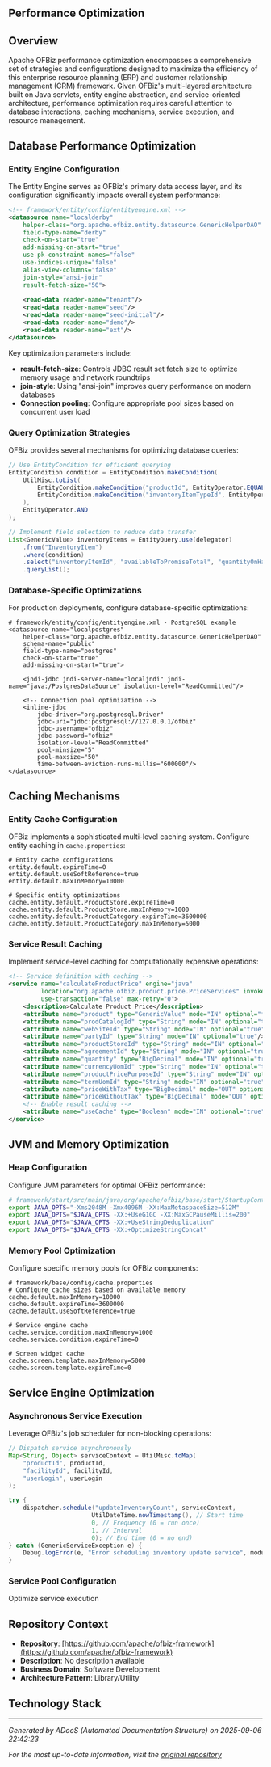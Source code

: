 ## Performance Optimization

## Overview

Apache OFBiz performance optimization encompasses a comprehensive set of strategies and configurations designed to maximize the efficiency of this enterprise resource planning (ERP) and customer relationship management (CRM) framework. Given OFBiz's multi-layered architecture built on Java servlets, entity engine abstraction, and service-oriented architecture, performance optimization requires careful attention to database interactions, caching mechanisms, service execution, and resource management.

## Database Performance Optimization

### Entity Engine Configuration

The Entity Engine serves as OFBiz's primary data access layer, and its configuration significantly impacts overall system performance:

```xml
<!-- framework/entity/config/entityengine.xml -->
<datasource name="localderby"
    helper-class="org.apache.ofbiz.entity.datasource.GenericHelperDAO"
    field-type-name="derby"
    check-on-start="true"
    add-missing-on-start="true"
    use-pk-constraint-names="false"
    use-indices-unique="false"
    alias-view-columns="false"
    join-style="ansi-join"
    result-fetch-size="50">
    
    <read-data reader-name="tenant"/>
    <read-data reader-name="seed"/>
    <read-data reader-name="seed-initial"/>
    <read-data reader-name="demo"/>
    <read-data reader-name="ext"/>
</datasource>
```

Key optimization parameters include:
- **result-fetch-size**: Controls JDBC result set fetch size to optimize memory usage and network roundtrips
- **join-style**: Using "ansi-join" improves query performance on modern databases
- **Connection pooling**: Configure appropriate pool sizes based on concurrent user load

### Query Optimization Strategies

OFBiz provides several mechanisms for optimizing database queries:

```java
// Use EntityCondition for efficient querying
EntityCondition condition = EntityCondition.makeCondition(
    UtilMisc.toList(
        EntityCondition.makeCondition("productId", EntityOperator.EQUALS, productId),
        EntityCondition.makeCondition("inventoryItemTypeId", EntityOperator.EQUALS, "NON_SERIAL_INV_ITEM")
    ),
    EntityOperator.AND
);

// Implement field selection to reduce data transfer
List<GenericValue> inventoryItems = EntityQuery.use(delegator)
    .from("InventoryItem")
    .where(condition)
    .select("inventoryItemId", "availableToPromiseTotal", "quantityOnHandTotal")
    .queryList();
```

### Database-Specific Optimizations

For production deployments, configure database-specific optimizations:

```properties
# framework/entity/config/entityengine.xml - PostgreSQL example
<datasource name="localpostgres"
    helper-class="org.apache.ofbiz.entity.datasource.GenericHelperDAO"
    schema-name="public"
    field-type-name="postgres"
    check-on-start="true"
    add-missing-on-start="true">
    
    <jndi-jdbc jndi-server-name="localjndi" jndi-name="java:/PostgresDataSource" isolation-level="ReadCommitted"/>
    
    <!-- Connection pool optimization -->
    <inline-jdbc
        jdbc-driver="org.postgresql.Driver"
        jdbc-uri="jdbc:postgresql://127.0.0.1/ofbiz"
        jdbc-username="ofbiz"
        jdbc-password="ofbiz"
        isolation-level="ReadCommitted"
        pool-minsize="5"
        pool-maxsize="50"
        time-between-eviction-runs-millis="600000"/>
</datasource>
```

## Caching Mechanisms

### Entity Cache Configuration

OFBiz implements a sophisticated multi-level caching system. Configure entity caching in `cache.properties`:

```properties
# Entity cache configurations
entity.default.expireTime=0
entity.default.useSoftReference=true
entity.default.maxInMemory=10000

# Specific entity optimizations
cache.entity.default.ProductStore.expireTime=0
cache.entity.default.ProductStore.maxInMemory=1000
cache.entity.default.ProductCategory.expireTime=3600000
cache.entity.default.ProductCategory.maxInMemory=5000
```

### Service Result Caching

Implement service-level caching for computationally expensive operations:

```xml
<!-- Service definition with caching -->
<service name="calculateProductPrice" engine="java"
         location="org.apache.ofbiz.product.price.PriceServices" invoke="calculateProductPrice"
         use-transaction="false" max-retry="0">
    <description>Calculate Product Price</description>
    <attribute name="product" type="GenericValue" mode="IN" optional="false"/>
    <attribute name="prodCatalogId" type="String" mode="IN" optional="true"/>
    <attribute name="webSiteId" type="String" mode="IN" optional="true"/>
    <attribute name="partyId" type="String" mode="IN" optional="true"/>
    <attribute name="productStoreId" type="String" mode="IN" optional="true"/>
    <attribute name="agreementId" type="String" mode="IN" optional="true"/>
    <attribute name="quantity" type="BigDecimal" mode="IN" optional="true"/>
    <attribute name="currencyUomId" type="String" mode="IN" optional="true"/>
    <attribute name="productPricePurposeId" type="String" mode="IN" optional="true"/>
    <attribute name="termUomId" type="String" mode="IN" optional="true"/>
    <attribute name="priceWithTax" type="BigDecimal" mode="OUT" optional="true"/>
    <attribute name="priceWithoutTax" type="BigDecimal" mode="OUT" optional="true"/>
    <!-- Enable result caching -->
    <attribute name="useCache" type="Boolean" mode="IN" optional="true" default-value="true"/>
</service>
```

## JVM and Memory Optimization

### Heap Configuration

Configure JVM parameters for optimal OFBiz performance:

```bash
# framework/start/src/main/java/org/apache/ofbiz/base/start/StartupControlPanel.java
export JAVA_OPTS="-Xms2048M -Xmx4096M -XX:MaxMetaspaceSize=512M"
export JAVA_OPTS="$JAVA_OPTS -XX:+UseG1GC -XX:MaxGCPauseMillis=200"
export JAVA_OPTS="$JAVA_OPTS -XX:+UseStringDeduplication"
export JAVA_OPTS="$JAVA_OPTS -XX:+OptimizeStringConcat"
```

### Memory Pool Optimization

Configure specific memory pools for OFBiz components:

```properties
# framework/base/config/cache.properties
# Configure cache sizes based on available memory
cache.default.maxInMemory=10000
cache.default.expireTime=3600000
cache.default.useSoftReference=true

# Service engine cache
cache.service.condition.maxInMemory=1000
cache.service.condition.expireTime=0

# Screen widget cache
cache.screen.template.maxInMemory=5000
cache.screen.template.expireTime=0
```

## Service Engine Optimization

### Asynchronous Service Execution

Leverage OFBiz's job scheduler for non-blocking operations:

```java
// Dispatch service asynchronously
Map<String, Object> serviceContext = UtilMisc.toMap(
    "productId", productId,
    "facilityId", facilityId,
    "userLogin", userLogin
);

try {
    dispatcher.schedule("updateInventoryCount", serviceContext, 
                       UtilDateTime.nowTimestamp(), // Start time
                       0, // Frequency (0 = run once)
                       1, // Interval
                       0); // End time (0 = no end)
} catch (GenericServiceException e) {
    Debug.logError(e, "Error scheduling inventory update service", module);
}
```

### Service Pool Configuration

Optimize service execution

## Repository Context

- **Repository**: [https://github.com/apache/ofbiz-framework](https://github.com/apache/ofbiz-framework)
- **Description**: No description available
- **Business Domain**: Software Development
- **Architecture Pattern**: Library/Utility

## Technology Stack

---

*Generated by ADocS (Automated Documentation Structure) on 2025-09-06 22:42:23*

*For the most up-to-date information, visit the [original repository](https://github.com/apache/ofbiz-framework)*